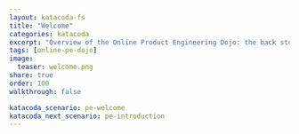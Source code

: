 ```yaml
---
layout: katacoda-fs
title: "Welcome"
categories: katacoda
excerpt: "Overview of the Online Product Engineering Dojo: the back story, our cast & the opportunity."
tags: [online-pe-dojo]
image:
  teaser: welcome.png
share: true
order: 100
walkthrough: false

katacoda_scenario: pe-welcome
katacoda_next_scenario: pe-introduction
---
```


<script src="//katacoda.com/embed.js"></script>
<div id="katacoda-scenario-1"
    data-katacoda-id="{{ site.katacoda_account }}/courses/{{ site.katacoda_course }}/{{ page.katacoda_scenario }}"
    data-katacoda-ctatext="Continue Online Product Engineering Dojo"
    data-katacoda-ctaurl="{{ site.url }}/katacoda/{{ page.katacoda_next_scenario }}"
    data-katacoda-color="004d7f"
    data-katacoda-font="Arial"
    data-katacoda-fontheader="Arial"
    style="height: calc(100vh); width: (100% - 68px); padding-top: 55px;"></div>
<br>
